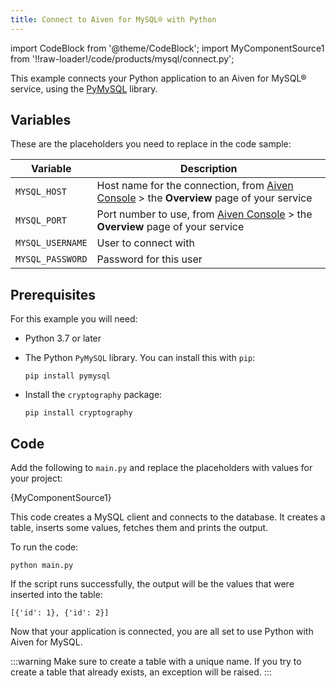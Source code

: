 ```yaml
---
title: Connect to Aiven for MySQL® with Python
---
```


import CodeBlock from '@theme/CodeBlock';
import MyComponentSource1 from '!!raw-loader!/code/products/mysql/connect.py';

This example connects your Python application to an Aiven for MySQL®
service, using the [PyMySQL](https://github.com/PyMySQL/PyMySQL)
library.

## Variables

These are the placeholders you need to replace in the code sample:

|     Variable     |                                                      Description                                                      |
|------------------|-----------------------------------------------------------------------------------------------------------------------|
| `MYSQL_HOST`     | Host name for the connection, from [Aiven Console](https://console.aiven.io/) > the **Overview** page of your service |
| `MYSQL_PORT`     | Port number to use, from [Aiven Console](https://console.aiven.io/) > the **Overview** page of your service           |
| `MYSQL_USERNAME` | User to connect with                                                                                                  |
| `MYSQL_PASSWORD` | Password for this user                                                                                                |

## Prerequisites

For this example you will need:

-   Python 3.7 or later

-   The Python `PyMySQL` library. You can install this with `pip`:

    ```
    pip install pymysql
    ```

-   Install the `cryptography` package:

    ```
    pip install cryptography
    ```

## Code

Add the following to `main.py` and replace the placeholders with values
for your project:

<CodeBlock language='python'>{MyComponentSource1}</CodeBlock>

This code creates a MySQL client and connects to the database. It
creates a table, inserts some values, fetches them and prints the
output.

To run the code:

```
python main.py
```

If the script runs successfully, the output will be the values that were
inserted into the table:

```
[{'id': 1}, {'id': 2}]
```

Now that your application is connected, you are all set to use Python
with Aiven for MySQL.

:::warning
Make sure to create a table with a unique name. If you try to create a
table that already exists, an exception will be raised.
:::
